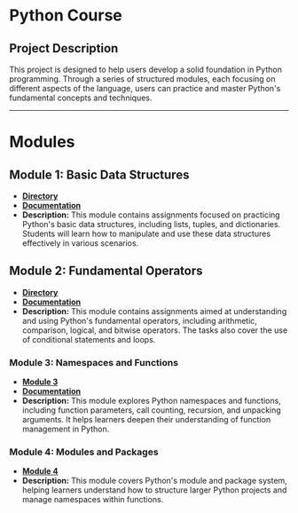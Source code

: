 # Python Course

## Project Description
This project is designed to help users develop a solid foundation in Python programming. 
Through a series of structured modules, each focusing on different aspects of the language, 
users can practice and master Python's fundamental concepts and techniques.

---

# Modules

## Module 1: Basic Data Structures
- **[Directory](./module1)**
- **[Documentation](./module1/MODULE_1.MD)**
- **Description:** This module contains assignments focused on practicing Python's basic data structures, 
including lists, tuples, and dictionaries. 
Students will learn how to manipulate and use these data structures effectively in various scenarios.

## Module 2: Fundamental Operators
- **[Directory](./module2)**
- **[Documentation](./module2/MODULE_2.MD)**
- **Description:** This module contains assignments aimed at understanding and using Python's fundamental operators, 
including arithmetic, comparison, logical, and bitwise operators. 
The tasks also cover the use of conditional statements and loops.

### Module 3: Namespaces and Functions
- **[Module 3](./module3)**
- **[Documentation](./module3/MODULE_3.md)**
- **Description:** This module explores Python namespaces and functions, including function parameters, 
call counting, recursion, and unpacking arguments. 
It helps learners deepen their understanding of function management in Python.

### Module 4: Modules and Packages
- **[Module 4](./path/to/module4)**
- **Description:** This module covers Python's module and package system, 
helping learners understand how to structure larger Python projects and manage namespaces within functions.
